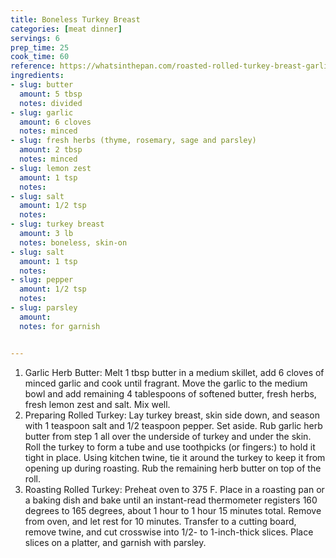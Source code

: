```yaml
---
title: Boneless Turkey Breast
categories: [meat dinner]
servings: 6
prep_time: 25
cook_time: 60
reference: https://whatsinthepan.com/roasted-rolled-turkey-breast-garlic-herb-butter/#wprm-recipe-container-1338
ingredients:
- slug: butter
  amount: 5 tbsp
  notes: divided
- slug: garlic
  amount: 6 cloves
  notes: minced
- slug: fresh herbs (thyme, rosemary, sage and parsley)
  amount: 2 tbsp
  notes: minced
- slug: lemon zest
  amount: 1 tsp
  notes:
- slug: salt
  amount: 1/2 tsp
  notes:
- slug: turkey breast
  amount: 3 lb
  notes: boneless, skin-on
- slug: salt
  amount: 1 tsp
  notes:
- slug: pepper
  amount: 1/2 tsp
  notes:
- slug: parsley
  amount:
  notes: for garnish


---
```


1. Garlic Herb Butter: Melt 1 tbsp butter in a medium skillet, add 6 cloves of minced garlic and cook until fragrant. Move the garlic to the medium bowl and add remaining 4 tablespoons of softened butter, fresh herbs, fresh lemon zest and salt. Mix well.
2. Preparing Rolled Turkey: Lay turkey breast, skin side down, and season with 1 teaspoon salt and 1/2 teaspoon pepper. Set aside. Rub garlic herb butter from step 1 all over the underside of turkey and under the skin. Roll the turkey to form a tube and use toothpicks (or fingers:) to hold it tight in place. Using kitchen twine, tie it around the turkey to keep it from opening up during roasting. Rub the remaining herb butter on top of the roll.
3. Roasting Rolled Turkey: Preheat oven to 375 F. Place in a roasting pan or a baking dish and bake until an instant-read thermometer registers 160 degrees to 165 degrees, about 1 hour to 1 hour 15 minutes total. Remove from oven, and let rest for 10 minutes. Transfer to a cutting board, remove twine, and cut crosswise into 1/2- to 1-inch-thick slices. Place slices on a platter, and garnish with parsley.

